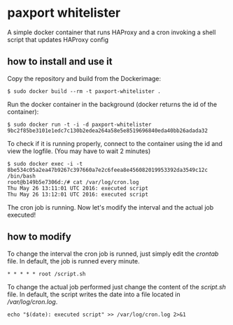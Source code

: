 # paxport whitelister
A simple docker container that runs HAProxy and a cron invoking a shell script that updates HAProxy config

## how to install and use it
Copy the repository and build from the Dockerimage:


`$ sudo docker build --rm -t paxport-whitelister . `


Run the docker container in the background (docker returns the id of the container):


```
$ sudo docker run -t -i -d paxport-whitelister
9bc2f85be3101e1edc7c130b2edea264a58e5e8519696840eda40bb26adada32
```

To check if it is running properly, connect to the container using the id and view the logfile. (You may have to wait 2 minutes)

```
$ sudo docker exec -i -t 8be534c05a2ea47b9267c397660a7e2c6feea8e456082019953392da3549c12c /bin/bash
root@b149b5e7306d:/# cat /var/log/cron.log
Thu May 26 13:11:01 UTC 2016: executed script
Thu May 26 13:12:01 UTC 2016: executed script
```

The cron job is running. Now let's modify the interval and the actual job executed!


## how to modify
To change the interval the cron job is runned, just simply edit the *crontab* file. In default, the job is runned every minute.


`* * * * * root /script.sh`

To change the actual job performed just change the content of the *script.sh* file. In default, the script writes the date into a file located in */var/log/cron.log*.


`echo "$(date): executed script" >> /var/log/cron.log 2>&1`
